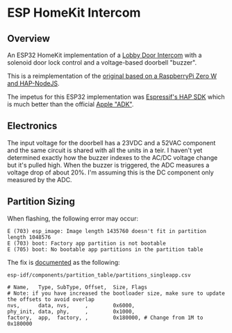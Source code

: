 # ESP HomeKit Intercom

## Overview

An ESP32 HomeKit implementation of a [Lobby Door Intercom](https://wrt.nth.io/luke/siri-controlled-1970s-intercom-door)
with a solenoid door lock control and a voltage-based doorbell "buzzer".

This is a reimplementation of the [original based on a RaspberryPi Zero W and HAP-NodeJS](https://github.com/lukehoersten/homekit-door).

The impetus for this ESP32 implementation was [Espressif's HAP SDK](https://github.com/espressif/esp-homekit-sdk) which
is much better than the official [Apple "ADK"](https://github.com/espressif/esp-apple-homekit-adk).

## Electronics

The input voltage for the doorbell has a 23VDC and a 52VAC component and the same circuit is shared with all the units
in a teir. I haven't yet determined exactly how the buzzer indexes to the AC/DC voltage change but it's pulled
high. When the buzzer is triggered, the ADC measures a voltage drop of about 20%. I'm assuming this is the DC component
only measured by the ADC.

## Partition Sizing

When flashing, the following error may occur:

```
E (703) esp_image: Image length 1435760 doesn't fit in partition length 1048576
E (703) boot: Factory app partition is not bootable
E (705) boot: No bootable app partitions in the partition table
```

The fix is [documented](https://github.com/micropython/micropython-esp32/issues/235) as the following:

`esp-idf/components/partition_table/partitions_singleapp.csv`
```
# Name,   Type, SubType, Offset,  Size, Flags
# Note: if you have increased the bootloader size, make sure to update the offsets to avoid overlap
nvs,      data, nvs,     ,        0x6000,
phy_init, data, phy,     ,        0x1000,
factory,  app,  factory, ,        0x180000, # Change from 1M to 0x180000
```
